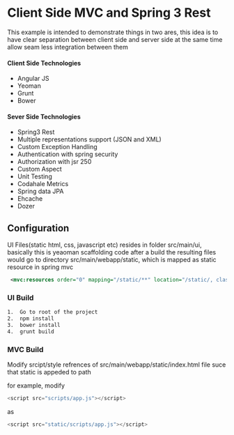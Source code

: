 # Client Side MVC and Spring 3 Rest

This example is intended to demonstrate things in two ares, this idea is to have clear separation between client side and server side
at the same time allow seam less integration between them

#### Client Side Technologies

*  Angular JS
*  Yeoman
*  Grunt
*  Bower


#### Sever Side Technologies

*  Spring3 Rest
*  Multiple representations support (JSON and XML)
*  Custom Exception Handling
*  Authentication with spring security
*  Authorization with jsr 250
*  Custom Aspect
*  Unit Testing
*  Codahale Metrics
*  Spring data JPA
*  Ehcache
*  Dozer

## Configuration

UI Files(static html, css, javascript etc) resides in folder src/main/ui, basically this is yeaoman scaffolding code
after a build the resulting files would go to directory src/main/webapp/static, which is mapped as static resource in spring mvc


```xml
 <mvc:resources order="0" mapping="/static/**" location="/static/, classpath:/META-INF/web-resources/" cache-period="31556926"/>

```

### UI Build
```bash
1.  Go to root of the project 
2.  npm install
3.  bower install
4.  grunt build

```

### MVC Build

Modify srcipt/style refrences of  src/main/webapp/static/index.html file suce that static is appeded to path 

for example, modify 
```javascript
<script src="scripts/app.js"></script>
```
as 

```javascript
<script src="static/scripts/app.js"></script>
```
